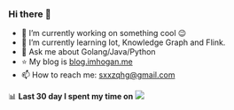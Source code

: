 ### Hi there 👋

<!--
**qihonggang/qihonggang** is a ✨ _special_ ✨ repository because its `README.md` (this file) appears on your GitHub profile.
Here are some ideas to get you started: 

- 🔭 I’m currently working on ...
- 🌱 I’m currently learning ...
- 👯 I’m looking to collaborate on ...
- 🤔 I’m looking for help with ...
- 💬 Ask me about ...
- 📫 How to reach me: ...
- 😄 Pronouns: ...
- ⚡ Fun fact: ...
- #START_SECTION:waka# #END_SECTION:waka#
-->

- 🔭 I’m currently working on something cool 😉
- 🌱 I’m currently learning Iot, Knowledge Graph and Flink.
- 💬 Ask me about Golang/Java/Python
- :star: My blog is [blog.imhogan.me](http://blog.imhogan.me)
- 📫 How to reach me: sxxzqhg@gmail.com


📊 **Last 30 day I spent my time on**
<img src="https://wakatime.com/share/@qihonggang/ea8b70dc-b288-429f-ae0a-4da0c0906794.svg">
